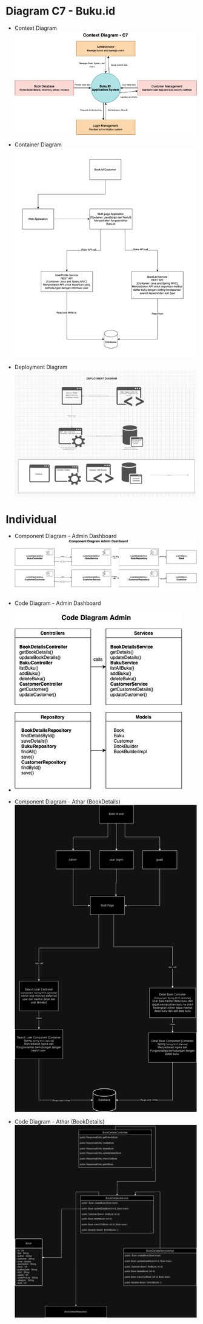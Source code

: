 # Diagram C7 - Buku.id

- Context Diagram
![Context Diagram](https://github.com/AdvPro-C7/admin/blob/main/Context%20Diagram%20C7.png?raw=true)

- Container Diagram
![Container Diagram](https://github.com/AdvPro-C7/admin/blob/main/Container%20Diagram.png?raw=true)

- Deployment Diagram
![Deployment Diagram](https://github.com/AdvPro-C7/admin/blob/main/Deployment%20Diagram.png?raw=true)

# Individual
- Component Diagram - Admin Dashboard
![Component Diagram](https://github.com/AdvPro-C7/admin/blob/main/Component%20Diagram-jose.jpg?raw=true)
- Code Diagram - Admin Dashboard
- ![Code Diagram](https://github.com/AdvPro-C7/admin/blob/main/Code%20Diagram-jose.jpg?raw=true)

- Component Diagram - Athar (BookDetails)
![Component diagram-athar.png](Component%20diagram-athar.png)

- Code Diagram - Athar (BookDetails)
![Code Diagram-athar.png](Code%20Diagram-athar.png)

